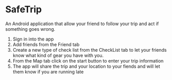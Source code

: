 # SafeTrip
 An Android application that allow your friend to follow your trip and act if something goes wrong.

 1. Sign in into the app
 2. Add friends from the Friend tab
 3. Create a new type of check list from the CheckList tab to let your friends know what kind of gear you have with you.
 4. From the Map tab click on the start button to enter your trip information
 5. The app will share the trip and your location to your fiends and will let them know if you are running late
